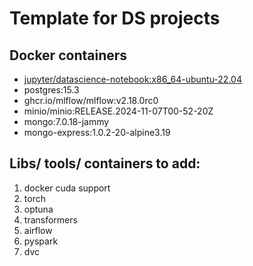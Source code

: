 # Template for DS projects

## Docker containers
- [jupyter/datascience-notebook:x86_64-ubuntu-22.04](https://github.com/jupyter/docker-stacks "Link")
- postgres:15.3
- ghcr.io/mlflow/mlflow:v2.18.0rc0
- minio/minio:RELEASE.2024-11-07T00-52-20Z
- mongo:7.0.18-jammy
- mongo-express:1.0.2-20-alpine3.19

## Libs/ tools/ containers to add:

1. docker cuda support 
1. torch
1. optuna
1. transformers
1. airflow
1. pyspark
1. dvc